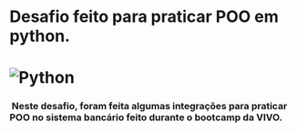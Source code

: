 # Desafio feito para praticar POO em python.

# ![Python](https://img.shields.io/badge/python-3670A0?style=for-the-badge&logo=python&logoColor=ffdd54)

###  Neste desafio, foram feita algumas integrações para praticar POO no sistema bancário feito durante o bootcamp da VIVO.